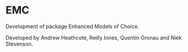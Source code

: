 # EMC
Development of package Enhanced Models of Choice.

Developed by Andrew Heathcote, Reilly Innes, Quentin Gronau and Niek Stevenson.
